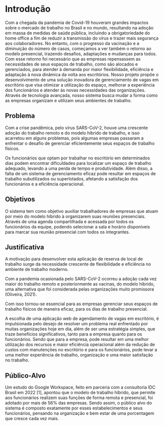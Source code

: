 # Introdução

Com a chegada da pandemia de Covid-19 houveram grandes impactos sobre o mercado de trabalho no Brasil e no mundo, resultando na adoção em massa de medidas de saúde pública, incluindo a obrigatoriedade do home office a fim de reduzir a transmissão do vírus e trazer mais segurança aos colaboradores. No entanto, com o progresso da vacinação e a diminuição do número de casos, começamos a ver também o retorno ao modelo presencial, trazendo desafios, adaptações e mudanças para todos. Com esse retorno foi necessário que as empresas repensassem as necessidades de seus espaços de trabalho, como são alocados e gerenciados, para atender à demanda por maior flexibilidade, eficiência e adaptação à nova dinâmica da volta aos escritórios. Nosso projeto propõe o desenvolvimento de uma solução inovadora de gerenciamento de vagas em escritório que visa otimizar a utilização do espaço, melhorar a experiência dos funcionários e atender às novas necessidades das organizações. Através de tecnologia avançada, nosso sistema busca mudar a forma como as empresas organizam e utilizam seus ambientes de trabalho.


## Problema
Com a crise pandêmica, pelo vírus SARS-CoV-2, houve uma crescente adoção do trabalho remoto e do modelo híbrido de trabalho, e isso acarretou em alguns problemas, pois algumas empresas passaram a enfrentar o desafio de gerenciar eficientemente seus espaços de trabalho físicos.

Os funcionários que optam por trabalhar no escritório em determinados dias podem encontrar dificuldades para localizar um espaço de trabalho adequado, levando a uma perda de tempo e produtividade. Além disso, a falta de um sistema de gerenciamento eficaz pode resultar em espaços de trabalho subutilizados ou superlotados, afetando a satisfação dos funcionários e a eficiência operacional.

## Objetivos

O sistema tem como objetivo auxiliar trabalhadores de empresas que atuam por meio do modelo híbrido à organizarem suas reuniões presenciais.
Através de uma agenda compartilhada e acessada por todos os funcionários da equipe, podendo selecionar a sala e horário disponíveis para marcar sua reunião presencial com todos os integrantes.

## Justificativa

A motivação para desenvolver esta aplicação de reserva de local de trabalho surge da necessidade crescente de flexibilidade e eficiência no ambiente de trabalho moderno. 

Com a pandemia ocasionada pelo SARS-CoV-2 ocorreu a adoção cada vez maior do trabalho remoto e posteriormente as vacinas, do modelo híbrido, uma alternativa que foi considerada pelas organizações muito promissora (Oliveira, 2021). 

Com isso tornou-se essencial para as empresas gerenciar seus espaços de trabalho físicos de maneira eficaz, para os dias de trabalho presencial.

A escolha de uma aplicação web de agendamento de vagas em escritório, é impulsionada pelo desejo de resolver um problema real enfrentado por muitas organizações hoje em dia, além de ser uma estratégia simples, que traze benefícios significativos, tanto para a empresa quanto para os funcionários. Sendo que para a empresa, pode resultar em uma melhor utilização dos recursos e maior eficiência operacional além da redução de custos com manutenções no escritório e para os funcionários, pode levar a uma melhor experiência de trabalho, organização e uma maior satisfação no trabalho.

## Público-Alvo
    
Um estudo do Google Workspace, feito em parceria com a consultoria IDC Brasil em 2022 [1], apontou que o modelo de trabalho híbrido, que permite aos funcionários realizem suas funções de forma remota e presencial, foi adotado por mais de 56% das empresas. Sendo assim, o público alvo do sistema é composto exatamente por esses estabelecimentos e seus funcionários, pensando na organização e bem estar de uma porcentagem que cresce cada vez mais.
